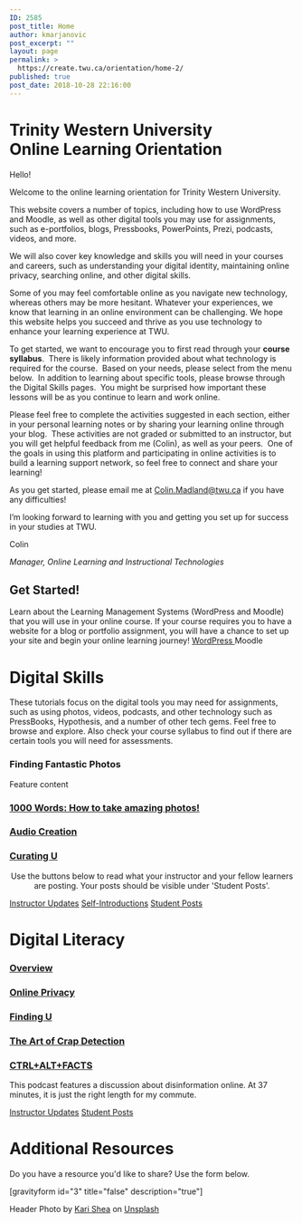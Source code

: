 ```yaml
---
ID: 2585
post_title: Home
author: kmarjanovic
post_excerpt: ""
layout: page
permalink: >
  https://create.twu.ca/orientation/home-2/
published: true
post_date: 2018-10-28 22:16:00
---
```

<!--themify_builder_static-->

<h1>Trinity Western University<br/>Online Learning Orientation</h1>

Hello!</p>

Welcome to the online learning orientation for Trinity Western University.

This website covers a number of topics, including how to use WordPress and Moodle, as well as other digital tools you may use for assignments, such as e-portfolios, blogs, Pressbooks, PowerPoints, Prezi, podcasts, videos, and more. 

We will also cover key knowledge and skills you will need in your courses and careers, such as understanding your digital identity, maintaining online privacy, searching online, and other digital skills.

Some of you may feel comfortable online as you navigate new technology, whereas others may be more hesitant. Whatever your experiences, we know that learning in an online environment can be challenging. We hope this website helps you succeed and thrive as you use technology to enhance your learning experience at TWU.

To get started, we want to encourage you to first read through your <strong>course syllabus</strong>.  There is likely information provided about what technology is required for the course.  Based on your needs, please select from the menu below.  In addition to learning about specific tools, please browse through the Digital Skills pages.  You might be surprised how important these lessons will be as you continue to learn and work online.

Please feel free to complete the activities suggested in each section, either in your personal learning notes or by sharing your learning online through your blog.  These activities are not graded or submitted to an instructor, but you will get helpful feedback from me (Colin), as well as your peers.  One of the goals in using this platform and participating in online activities is to build a learning support network, so feel free to connect and share your learning!

As you get started, please email me at Colin.Madland@twu.ca if you have any difficulties!

I’m looking forward to learning with you and getting you set up for success in your studies at TWU.

Colin

<em>Manager, Online Learning and Instructional Technologies</em>

<h2>Get Started!<br/></h2>

Learn about the Learning Management Systems (WordPress and Moodle) that you will use in your online course. If your course requires you to have a website for a blog or portfolio assignment, you will have a chance to set up your site and begin your online learning journey! 
 <a href="https://create.twu.ca/orientation/wordpress-navigation/"> WordPress </a> 
 Moodle

<h1>Digital Skills<br/></h1>

These tutorials focus on the digital tools you may need for assignments, such as using photos, videos, podcasts, and other technology such as PressBooks, Hypothesis, and a number of other tech gems. Feel free to browse and explore. Also check your course syllabus to find out if there are certain tools you will need for assessments.

<h3>Finding Fantastic Photos</h3>

Feature content

<a href="https://create.twu.ca/orientation/digital-literacy/1000-words" >

</a>

<h3><a href="https://create.twu.ca/orientation/digital-literacy/1000-words">1000 Words: How to take amazing photos!</a></h3>

<a href="https://create.twu.ca/orientation/digital-literacy/audio-creation/" >

</a>

<h3><a href="https://create.twu.ca/orientation/digital-literacy/audio-creation/">Audio Creation</a></h3>

<a href="https://create.twu.ca/orientation/digital-skills/curating-u" >

</a>

<h3><a href="https://create.twu.ca/orientation/digital-skills/curating-u">Curating U</a></h3>

<p style="text-align: center;">Use the buttons below to read what your instructor and your fellow learners are posting. Your posts should be visible under 'Student Posts'.</p>

<a href="https://create.twu.ca/orientation/category/u1-updates" > Instructor Updates</a> 
 <a href="https://create.twu.ca/orientation/category/hi" > Self-Introductions</a> 
 <a href="https://create.twu.ca/orientation/category/digital-skills" > Student Posts</a>

<h1>Digital Literacy<br/></h1>

<a href="https://create.twu.ca/orientation/digital-literacy" >

</a>

<h3><a href="https://create.twu.ca/orientation/digital-literacy">Overview</a></h3>

<a href="https://create.twu.ca/orientation/online-privacy/" >

</a>

<h3><a href="https://create.twu.ca/orientation/online-privacy/">Online Privacy</a></h3>

<a href="https://create.twu.ca/orientation/digital-literacy/finding-u" >

</a>

<h3><a href="https://create.twu.ca/orientation/digital-literacy/finding-u">Finding U</a></h3>

<a href="https://create.twu.ca/orientation/digital-literacy/the-art-of-crap-detection" >

</a>

<h3><a href="https://create.twu.ca/orientation/digital-literacy/the-art-of-crap-detection">The Art of Crap Detection</a></h3>

<a href="https://itunes.apple.com/ca/podcast/ctrl-alt-facts/id1247652431?i=1000407985242&#038;mt=2" >

</a>

<h3><a href="https://itunes.apple.com/ca/podcast/ctrl-alt-facts/id1247652431?i=1000407985242&#038;mt=2">CTRL+ALT+FACTS</a></h3>

This podcast features a discussion about disinformation online. At 37 minutes, it is just the right length for my commute.

<a href="https://create.twu.ca/orientation/category/u2-updates" > Instructor Updates</a> 
 <a href="https://create.twu.ca/orientation/category/digital-literacy" > Student Posts</a>

<h1>Additional Resources<br/></h1>

Do you have a resource you'd like to share? Use the form below.

[gravityform id="3" title="false" description="true"]

Header Photo by <a href="https://unsplash.com/photos/1SAnrIxw5OY?utm_source=unsplash&amp;utm_medium=referral&amp;utm_content=creditCopyText">Kari Shea</a> on <a href="https://unsplash.com/?utm_source=unsplash&amp;utm_medium=referral&amp;utm_content=creditCopyText">Unsplash</a><!--/themify_builder_static-->